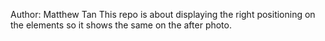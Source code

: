 Author: Matthew Tan
This repo is about displaying the right positioning on the elements so it shows the same on the after photo.